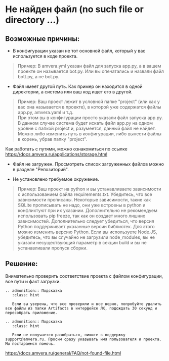 # Не найден файл (no such file or directory ...)
## Возможные причины:

- В конфигурации указан не тот основной файл, который у вас используется в коде проекта.

>Пример: 
    В amvera.yml указан файл для запуска app.py, а в вашем проекте он называется bot.py.
    Или вы опечатались и назвали файл bott.py, а не bot.py.

- Файл имеет другой путь. Как пример он находится в одной директории, а система или ваш код ищет его в другой.

>Пример: 
    Ваш проект лежит в условной папке "project" (или как у вас она называется в проекте), в которой уже содержатся файлы app.py, amvera.yaml и т.д.       
    При этом вы в конфигурации просто указали файл запуска app.py. В данном случае система будет искать файл app.py на одном уровне с папкой project и, разумеется, данный файл не найдет. Можно либо изменить путь в конфигурации, либо вынести файлы в корень, убрав папку "project".

Как работать с путями, можно ознакомиться по ссылке https://docs.amvera.ru/applications/storage.html

- Файл не загружен. Просмотреть список загруженных файлов можно в разделе "Репозиторий".

- Не установлено требуемое окружение.

>Пример: 
    Ваш проект на python и вы устанавливаете зависимости с использованием файла requirements.txt. Убедитесь, что все зависимости прописаны. Некоторые зависимости, такие как SQLite прописывать не надо, они уже встроены в python и конфликтуют при их указании. Дополнительно не рекомендуем использовать pip freeze, так как он создает много лишних зависимостей. Дополнительно следует убедиться, что версия Python поддерживает указанные версии библиотек. Для этого можно изменить версию Python. Если вы используете Node.JS, убедитесь, что вы случайно не загрузили node_modules, вы не указали несуществующий параметр в секции build и вы не устанавливали пропуск сборки.


## Решение:

Внимательно проверить соответствие проекта с файлом конфигурации, все пути и факт загрузки.

```{eval-rst}
.. admonition:: Подсказка
   :class: hint

   Если вы уверены, что все проверили и все верно, попробуйте удалить все файлы из папки Artifacts в интерфейсе ЛК, подождать 30 секунд и пересобрать приложение.
```


```{eval-rst}
.. admonition:: Подсказка
   :class: hint

   Если не получается разобраться, пишите в поддержку support@amvera.ru. Просим сразу указывать имя пользователя и проекта. Мы постараемся помочь.
```

https://docs.amvera.ru/general/FAQ/not-found-file.html